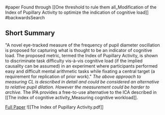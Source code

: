 #paper
Found through [[One threshold to rule them all_Modification of the Index of Pupillary Activity to optimize the indication of cognitive load]] #backwardsSearch

## Short Summary ##
"A novel eye-tracked measure of the frequency of pupil diameter oscillation is proposed for capturing what is thought to be an indicator of cognitive load. The proposed metric, termed the Index of Pupillary Activity, is shown to discriminate task difficulty vis-à-vis cognitive load (if the implied causality can be assumed) in an experiment where participants performed easy and difficult mental arithmetic tasks while fixating a central target (a requirement for replication of prior work)."
*The above approach to measuring CL is described in detail and could be considered an alternative to relative pupil dilation. However the measurement could be harder to archive.*
The IPA provides a free-to-use alternative to the ICA described in [[The index of cognitive activity_Measuring cognitive workload]].

[Full Paper](https://dl.acm.org/doi/10.1145/3173574.3173856) ![[The Index of Pupillary Activity.pdf]]